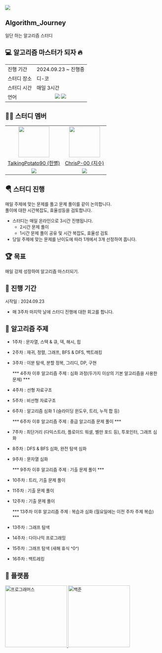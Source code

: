 <a href="https://github.com/devxb/gitanimals">
  <img src="https://render.gitanimals.org/farms/{ChrisP-00}"/>
</a>

## Algorithm_Journey
일단 하는 알고리즘 스터디  

## 💻 알고리즘 마스터가 되자 🔥
<table>
  <tr>
    <td>진행 기간</td>
    <td>2024.09.23 ~ 진행중  </td>
  </tr>
  <tr>
    <td>스터디 장소</td>
    <td>디-코</td>
  </tr>
  <tr>
    <td>스터디 시간</td>
    <td>매일 3시간</td>
  </tr>
  <tr>
    <td>언어</td>
      <td align="center"><img src="https://img.shields.io/badge/java-007396?style=for-the-badge&logo=java&logoColor=white">
      <img src="https://img.shields.io/badge/c++-00599C?style=for-the-badge&logo=c%2B%2B&logoColor=white"></td>
  </tr>
</table>

## 🐲🐺 스터디 멤버
  <table>
    <tr>
      <td align="center"><a href="https://github.com/TalkingPotato90"><img src="https://avatars.githubusercontent.com/u/138276030?v=4" width="100"></a></td>
      <td align="center"><a href="https://github.com/ChrisP-00"><img src="https://avatars.githubusercontent.com/u/108470058?v=4" width="100"></a></td>
    </tr>
    <tr>
      <td align="center"><a href="https://github.com/TalkingPotato90">TalkingPotato90 (한별)</a></td>
      <td align="center"><a href="https://github.com/ChrisP-00">ChrisP-00 (지수)</a></td>
    </tr>
    <tr>
      <td align="center"><img src="https://img.shields.io/badge/java-007396?style=for-the-badge&logo=java&logoColor=white"></td>
      <td align="center"><img src="https://img.shields.io/badge/c++-00599C?style=for-the-badge&logo=c%2B%2B&logoColor=white"></td>
    </tr>
  </table>



## 🪂 스터디 진행  

매일 주제에 맞는 문제를 풀고 문제 풀이를 같이 논의합니다.  
풀이에 대한 시간복잡도, 효율성등을 검토합니다.  
- 스터디는 매일 온라인으로 3시간 진행됩니다.
  - 2시간 문제 풀이
  - 1시간 문제 풀이 공유 및 시간 복잡도, 효율성 검토
- 당일 주제에 맞는 문제를 난이도에 따라 1개에서 3개 선정하여 풉니다. 

## 🏆 목표
매일 강제 성장하여 알고리즘 마스터되기.


## 🎠 진행 기간
시작일 : 2024.09.23
* 매 3주차 마지막 날에 스터디 진행에 대한 회고를 합니다. 

## 🌈 알고리즘 주제
- 1주차 : 문자열, 스택 & 큐, 덱, 해시, 힙
- 2주차 : 재귀, 정렬, 그래프, BFS & DFS, 백트래킹
- 3주차 : 이분 탐색, 분할 정복, 그리디, DP, 구현

    *** 4주차 이후 알고리즘 주제 : 심화 과정(두가지 이상의 기본 알고리즘을 사용한 문제) ***

- 4주차 : 선형 자료구조 
- 5주차 : 비선형 자료구조 
- 6주차 : 알고리즘 심화 1 (슬라이딩 윈도우, 트리, 누적 합 등)

    *** 6주차 이후 알고리즘 주제 : 중급 알고리즘 문제 풀이 ***
  
- 7주차 : 최단거리 (다익스트라, 플로이드 워셜, 벨만 포드 등), 투포인터, 그래프 심화
- 8주차 : DFS & BFS 심화, 완전 탐색 심화
- 9주차 : 문자열 심화

    *** 9주차 이후 알고리즘 주제 : 기출 문제 풀이 ***
- 10주차 : 트리, 기출 문제 풀이
- 11주차 : 기출 문제 풀이
- 12주차 : 기출 문제 풀이
  
    *** 13주차 이후 알고리즘 주제 : 복습과 심화 (월요일에는 이전 주차 주제 복습) ***
- 13주차 : 그래프 탐색
- 14주차 : 다이나믹 프로그래밍
- 15주차 : 그래프 탐색 (새해 휴식 ^0^)
- 16주차 : 백트레킹



## 📡 플랫폼
<a href="https://programmers.co.kr">
  <img src="https://github.com/user-attachments/assets/fa573a27-e9c6-4a19-999c-33cda15f0f6b" alt="프로그래머스" width="200" >
</a>
<a href="https://www.acmicpc.net/">
  <img src="https://d2gd6pc034wcta.cloudfront.net/images/logo@2x.png" alt="백준" width="200">
</a>

